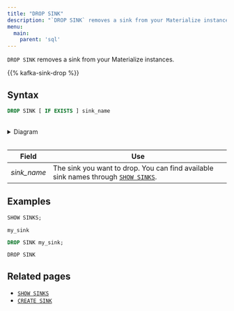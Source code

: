 ```yaml
---
title: "DROP SINK"
description: "`DROP SINK` removes a sink from your Materialize instances."
menu:
  main:
    parent: 'sql'
---
```


`DROP SINK` removes a sink from your Materialize instances.

{{% kafka-sink-drop  %}}

## Syntax

```sql
DROP SINK [ IF EXISTS ] sink_name
```

<br/>
<details>
<summary>Diagram</summary>
<br>

{{< diagram "drop-sink.svg" >}}

</details>
<br/>

Field | Use
------|-----
_sink&lowbar;name_ | The sink you want to drop. You can find available sink names through [`SHOW SINKS`](../show-sinks).

## Examples

```sql
SHOW SINKS;
```
```nofmt
my_sink
```
```sql
DROP SINK my_sink;
```
```nofmt
DROP SINK
```

## Related pages

- [`SHOW SINKS`](../show-sinks)
- [`CREATE SINK`](../create-sink)
